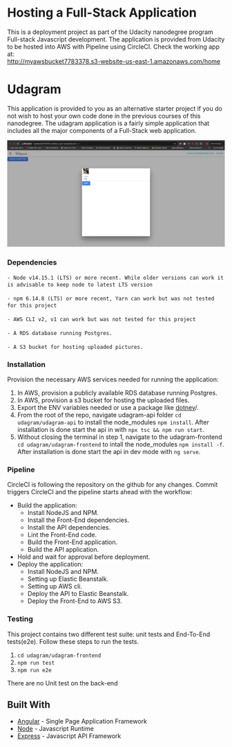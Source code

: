 # Hosting a Full-Stack Application

This is a deployment project as part of the Udacity nanodegree program Full-stack Javascript development. The application is provided from Udacity to be hosted into AWS with Pipeline using CircleCI.
Check the working app at:  
 http://myawsbucket7783378.s3-website-us-east-1.amazonaws.com/home

# Udagram

This application is provided to you as an alternative starter project if you do not wish to host your own code done in the previous courses of this nanodegree. The udagram application is a fairly simple application that includes all the major components of a Full-Stack web application.

![working app](screenshots/working_app.JPG)

### Dependencies

```
- Node v14.15.1 (LTS) or more recent. While older versions can work it is advisable to keep node to latest LTS version

- npm 6.14.8 (LTS) or more recent, Yarn can work but was not tested for this project

- AWS CLI v2, v1 can work but was not tested for this project

- A RDS database running Postgres.

- A S3 bucket for hosting uploaded pictures.

```

### Installation

Provision the necessary AWS services needed for running the application:

1. In AWS, provision a publicly available RDS database running Postgres.
1. In AWS, provision a s3 bucket for hosting the uploaded files.
1. Export the ENV variables needed or use a package like [dotnev](https://www.npmjs.com/package/dotenv)/.
1. From the root of the repo, navigate udagram-api folder `cd udagram/udagram-api` to install the node_modules `npm install`. After installation is done start the api in with `npx tsc && npm run start`.
1. Without closing the terminal in step 1, navigate to the udagram-frontend `cd udagram/udagram-frontend` to intall the node_modules `npm install -f`. After installation is done start the api in dev mode with `ng serve`.

### Pipeline

CircleCI is following the repository on the github for any changes. Commit triggers CircleCI and the pipeline starts ahead with the workflow:

- Build the application:
  - Install NodeJS and NPM.
  - Install the Front-End dependencies.
  - Install the API dependencies.
  - Lint the Front-End code.
  - Build the Front-End application.
  - Build the API application.
- Hold and wait for approval before deployment.
- Deploy the application:
  - Install NodeJS and NPM.
  - Setting up Elastic Beanstalk.
  - Setting up AWS cli.
  - Deploy the API to Elastic Beanstalk.
  - Deploy the Front-End to AWS S3.

### Testing

This project contains two different test suite: unit tests and End-To-End tests(e2e). Follow these steps to run the tests.

1. `cd udagram/udagram-frontend`
1. `npm run test`
1. `npm run e2e`

There are no Unit test on the back-end

## Built With

- [Angular](https://angular.io/) - Single Page Application Framework
- [Node](https://nodejs.org) - Javascript Runtime
- [Express](https://expressjs.com/) - Javascript API Framework
